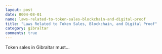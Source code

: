 ```yaml
---
layout: post
date: 0004-08-01
name: laws-related-to-token-sales-blockchain-and-digital-proof
title: "Laws Related to Token Sales, Blockchain, and Digital Proof"
category: gibraltar
comments: true
---
```


Token sales in Gibraltar must...
